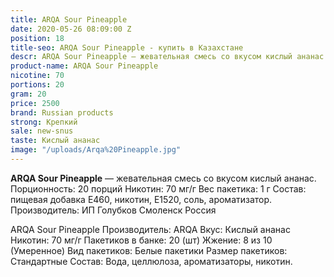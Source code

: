 ```yaml
---
title: ARQA Sour Pineapple
date: 2020-05-26 08:09:00 Z
position: 18
title-seo: ARQA Sour Pineapple - купить в Казахстане
descr: ARQA Sour Pineapple — жевательная смесь со вкусом кислый ананас.
product-name: ARQA Sour Pineapple
nicotine: 70
portions: 20
gram: 20
price: 2500
brand: Russian products
strong: Крепкий
sale: new-snus
taste: Кислый ананас
image: "/uploads/Arqa%20Pineapple.jpg"
---
```


**ARQA Sour Pineapple** — жевательная смесь со вкусом кислый ананас.
 Порционность: 20 порций Никотин: 70 мг/г Вес пакетика: 1 г Состав: пищевая добавка E460, никотин, E1520, соль, ароматизатор. Производитель: ИП Голубков Смоленск Россия

ARQA Sour Pineapple
Производитель: ARQA
Вкус: Кислый ананас
Никотин: 70 мг/г
Пакетиков в банке: 20 (шт)
Жжение: 8 из 10 (Умеренное)
Вид пакетиков: Белые пакетики
Размер пакетиков: Стандартные
Состав: Вода, целлюлоза, ароматизаторы, никотин.
